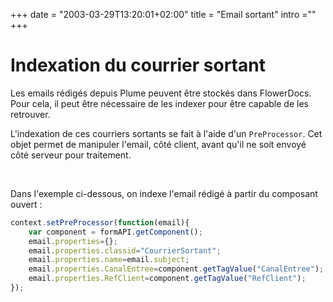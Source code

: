 +++
date = "2003-03-29T13:20:01+02:00"
title = "Email sortant"
intro =""
+++

# Indexation du courrier sortant

Les emails rédigés depuis Plume peuvent être stockés dans FlowerDocs. Pour cela, il peut être nécessaire de les indexer pour être capable de les retrouver.

L'indexation de ces courriers sortants se fait à l'aide d'un `PreProcessor`. Cet objet permet de manipuler l'email, côté client, avant qu'il ne soit envoyé côté serveur pour traitement.

<br/>

Dans l'exemple ci-dessous, on indexe l'email rédigé à partir du composant ouvert : 

```javascript
context.setPreProcessor(function(email){ 
	var component = formAPI.getComponent();
	email.properties={};
	email.properties.classid="CourrierSortant";
	email.properties.name=email.subject;
	email.properties.CanalEntree=component.getTagValue("CanalEntree");
	email.properties.RefClient=component.getTagValue("RefClient");
});
```
